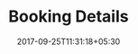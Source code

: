 ---
title: "Booking Details"
date: 2017-09-25T11:31:18+05:30
layout: booking-details
property: "Hotel Antares"
status: "Active (Pending Review)"
url: /bookings/booking-details/hotel-antares/
slug: "hotel-antares/"

qcstatus:
 publishedreview: true

mainmenu:
 bookings: true
 booking-details: true

---